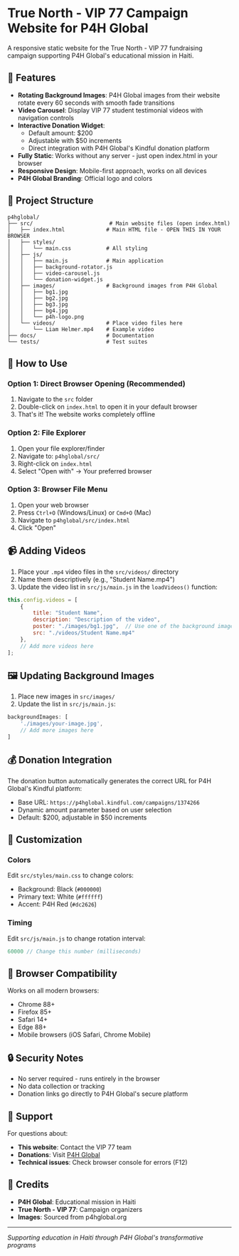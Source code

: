 # True North - VIP 77 Campaign Website for P4H Global

A responsive static website for the True North - VIP 77 fundraising campaign supporting P4H Global's educational mission in Haiti.

## 🌟 Features

- **Rotating Background Images**: P4H Global images from their website rotate every 60 seconds with smooth fade transitions
- **Video Carousel**: Display VIP 77 student testimonial videos with navigation controls
- **Interactive Donation Widget**: 
  - Default amount: $200
  - Adjustable with $50 increments
  - Direct integration with P4H Global's Kindful donation platform
- **Fully Static**: Works without any server - just open index.html in your browser
- **Responsive Design**: Mobile-first approach, works on all devices
- **P4H Global Branding**: Official logo and colors

## 📂 Project Structure

```
p4hglobal/
├── src/                        # Main website files (open index.html)
│   ├── index.html             # Main HTML file - OPEN THIS IN YOUR BROWSER
│   ├── styles/
│   │   └── main.css           # All styling
│   ├── js/
│   │   ├── main.js            # Main application
│   │   ├── background-rotator.js
│   │   ├── video-carousel.js
│   │   └── donation-widget.js
│   ├── images/                # Background images from P4H Global
│   │   ├── bg1.jpg
│   │   ├── bg2.jpg
│   │   ├── bg3.jpg
│   │   ├── bg4.jpg
│   │   └── p4h-logo.png
│   └── videos/                # Place video files here
│       └── Liam Helmer.mp4    # Example video
├── docs/                      # Documentation
└── tests/                     # Test suites
```

## 🚀 How to Use

### Option 1: Direct Browser Opening (Recommended)
1. Navigate to the `src` folder
2. Double-click on `index.html` to open it in your default browser
3. That's it! The website works completely offline

### Option 2: File Explorer
1. Open your file explorer/finder
2. Navigate to: `p4hglobal/src/`
3. Right-click on `index.html`
4. Select "Open with" → Your preferred browser

### Option 3: Browser File Menu
1. Open your web browser
2. Press `Ctrl+O` (Windows/Linux) or `Cmd+O` (Mac)
3. Navigate to `p4hglobal/src/index.html`
4. Click "Open"

## 📹 Adding Videos

1. Place your `.mp4` video files in the `src/videos/` directory
2. Name them descriptively (e.g., "Student Name.mp4")
3. Update the video list in `src/js/main.js` in the `loadVideos()` function:

```javascript
this.config.videos = [
    {
        title: "Student Name",
        description: "Description of the video",
        poster: "./images/bg1.jpg",  // Use one of the background images
        src: "./videos/Student Name.mp4"
    },
    // Add more videos here
];
```

## 🖼️ Updating Background Images

1. Place new images in `src/images/`
2. Update the list in `src/js/main.js`:

```javascript
backgroundImages: [
    './images/your-image.jpg',
    // Add more images here
]
```

## 💰 Donation Integration

The donation button automatically generates the correct URL for P4H Global's Kindful platform:
- Base URL: `https://p4hglobal.kindful.com/campaigns/1374266`
- Dynamic amount parameter based on user selection
- Default: $200, adjustable in $50 increments

## 🎨 Customization

### Colors
Edit `src/styles/main.css` to change colors:
- Background: Black (`#000000`)
- Primary text: White (`#ffffff`)
- Accent: P4H Red (`#dc2626`)

### Timing
Edit `src/js/main.js` to change rotation interval:
```javascript
60000 // Change this number (milliseconds)
```

## 📱 Browser Compatibility

Works on all modern browsers:
- Chrome 88+
- Firefox 85+
- Safari 14+
- Edge 88+
- Mobile browsers (iOS Safari, Chrome Mobile)

## 🔒 Security Notes

- No server required - runs entirely in the browser
- No data collection or tracking
- Donation links go directly to P4H Global's secure platform

## 📧 Support

For questions about:
- **This website**: Contact the VIP 77 team
- **Donations**: Visit [P4H Global](https://p4hglobal.org)
- **Technical issues**: Check browser console for errors (F12)

## 🙏 Credits

- **P4H Global**: Educational mission in Haiti
- **True North - VIP 77**: Campaign organizers
- **Images**: Sourced from p4hglobal.org

---

*Supporting education in Haiti through P4H Global's transformative programs*